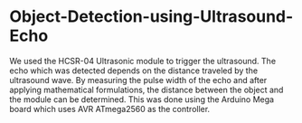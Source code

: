 # Object-Detection-using-Ultrasound-Echo
We used the HCSR-04 Ultrasonic module to trigger the ultrasound. The echo which was detected depends on the distance traveled by the ultrasound wave. By measuring the pulse width of the echo and after applying mathematical formulations, the distance between the object and the module can be determined. This was done using the Arduino Mega board which uses AVR ATmega2560 as the controller.
